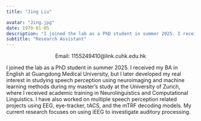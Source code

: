```yaml
---
title: "Jing Liu"

avatar: "Jing.jpg"
date: 1970-01-05
description: "I joined the lab as a PhD student in summer 2025. I received ..."
subtitle: "Research Assistant"
---
```

<p align="center">
    Email: 1155249410@link.cuhk.edu.hk
</p>

I joined the lab as a PhD student in summer 2025. I received my BA in English at Guangdong Medical University, but I later developed my real interest in studying speech perception using neuroimaging and machine learning methods during my master’s study at the University of Zurich, where I received academic training in Neurolinguistics and Computational Linguistics. I have also worked on multiple speech perception related projects using EEG, eye-tracker, tACS, and the mTRF decoding models. My current research focuses on using iEEG to investigate auditory processing.
